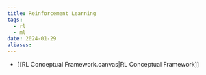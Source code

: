 ```yaml
---
title: Reinforcement Learning
tags:
  - rl
  - ml
date: 2024-01-29
aliases:
---
```

- [[RL Conceptual Framework.canvas|RL Conceptual Framework]]